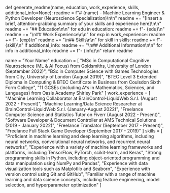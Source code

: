 def generate_readme(name, education, work_experience, skills, additional_info=None):
    readme = f"# {name} - Machine Learning Engineer & Python Developer (Neuroscience Specialization)\n\n"
    readme += "[Insert a brief, attention-grabbing summary of your skills and experience here]\n\n"
    readme += "## Education\n\n"
    for edu in education:
        readme += f"- {edu}\n"
    readme += "\n## Work Experience\n\n"
    for exp in work_experience:
        readme += f"- {exp}\n"
    readme += "\n## Skills\n\n"
    for skill in skills:
        readme += f"- {skill}\n"
    if additional_info:
        readme += "\n## Additional Information\n\n"
        for info in additional_info:
            readme += f"- {info}\n"
    return readme

name = "Your Name"
education = [
    "MSc in Computational Cognitive Neuroscience (ML & AI Focus) from Goldsmiths, University of London (September 2022)",
    "BSc in Computer Science with Games Technologies from City, University of London (August 2019)",
    "BTEC Level 3 Extended Diploma in Computing & BTEC Certificate in Business from Coulsdon Sixth Form College",
    "11 GCSEs (including A*s in Mathematics, Sciences, and Languages) from Oasis Academy Shirley Park"
]
work_experience = [
    "Machine Learning Collaborator at BrainControl-LiquidWeb S.r.l. (August 2022 - Present)",
    "Machine Learning/Data Science Researcher at BrainControl-LiquidWeb S.r.l. (January-August 2022)",
    "Freelance Computer Science and Statistics Tutor on Fiverr (August 2022 - Present)",
    "Software Developer & Document Controller at AMS Technical Solutions (2019 - January 2022)",
    "Freelance Translator (September 2017 - Present)",
    "Freelance Full Stack Game Developer (September 2017 - 2019)"
]
skills = [
    "Proficient in machine learning and deep learning algorithms, including neural networks, convolutional neural networks, and recurrent neural networks",
    "Experience with a variety of machine learning frameworks and platforms, including TensorFlow, PyTorch, scikit-learn, and Keras",
    "Strong programming skills in Python, including object-oriented programming and data manipulation using NumPy and Pandas",
    "Experience with data visualization tools such as Matplotlib and Seaborn",
    "Experience with version control using Git and GitHub",
    "Familiar with a range of machine learning and data science concepts, including feature engineering, model selection, and hyperparameter optimization"
]
